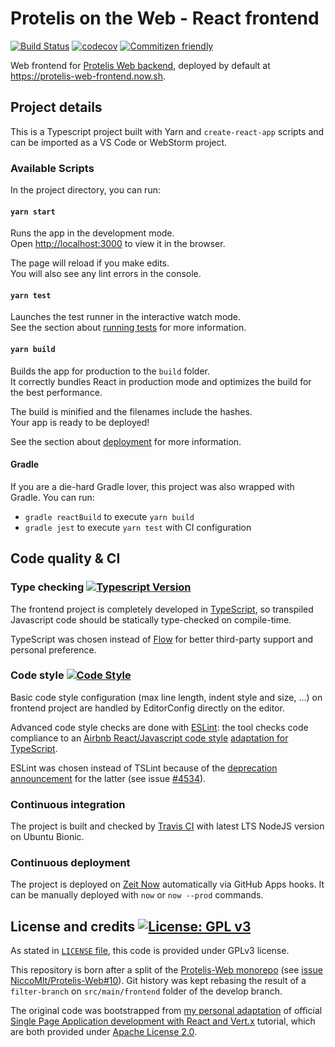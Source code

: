 # Protelis on the Web - React frontend

[![Build Status](https://travis-ci.com/NiccoMlt/Protelis-Web-Frontend.svg?token=gFNEyVkpY7xNqwmKzp7q&branch=master)](https://travis-ci.com/NiccoMlt/Protelis-Web-Frontend)
[![codecov](https://codecov.io/gh/NiccoMlt/Protelis-Web-frontend/branch/master/graph/badge.svg)](https://codecov.io/gh/NiccoMlt/Protelis-Web-frontend)
[![Commitizen friendly](https://img.shields.io/badge/commitizen-friendly-brightgreen.svg)](http://commitizen.github.io/cz-cli/)

Web frontend for [Protelis Web backend](https://github.com/NiccoMlt/Protelis-Web), deployed by default at https://protelis-web-frontend.now.sh.

## Project details

This is a Typescript project built with Yarn and `create-react-app` scripts and can be imported as a VS Code or WebStorm project.

### Available Scripts

In the project directory, you can run:

#### `yarn start`

Runs the app in the development mode.<br />
Open [http://localhost:3000](http://localhost:3000) to view it in the browser.

The page will reload if you make edits.<br />
You will also see any lint errors in the console.

#### `yarn test`

Launches the test runner in the interactive watch mode.<br />
See the section about [running tests](https://facebook.github.io/create-react-app/docs/running-tests) for more information.

#### `yarn build`

Builds the app for production to the `build` folder.<br />
It correctly bundles React in production mode and optimizes the build for the best performance.

The build is minified and the filenames include the hashes.<br />
Your app is ready to be deployed!

See the section about [deployment](https://facebook.github.io/create-react-app/docs/deployment) for more information.

#### Gradle

If you are a die-hard Gradle lover, this project was also wrapped with Gradle.
You can run:

- `gradle reactBuild` to execute `yarn build`
- `gradle jest` to execute `yarn test` with CI configuration

## Code quality & CI

### Type checking [![Typescript Version](https://img.shields.io/badge/typescript-3.7.5-blue.svg?logo=typescript)](https://www.typescriptlang.org/)

The frontend project is completely developed in [TypeScript](https://www.typescriptlang.org/), so transpiled Javascript code should be statically type-checked on compile-time.

TypeScript was chosen instead of [Flow](https://flow.org/) for better third-party support and personal preference.

### Code style [![Code Style](https://badgen.net/badge/code%20style/airbnb/ff5a5f?icon=airbnb)](https://github.com/airbnb/javascript)

Basic code style configuration (max line length, indent style and size, ...) on frontend project are handled by EditorConfig directly on the editor.

Advanced code style checks are done with [ESLint](https://eslint.org/):
the tool checks code compliance to an [Airbnb React/Javascript code style](https://github.com/airbnb/javascript) [adaptation for TypeScript](https://github.com/iamturns/eslint-config-airbnb-typescript).

ESLint was chosen instead of TSLint because of the [deprecation announcement](https://medium.com/palantir/tslint-in-2019-1a144c2317a9) for the latter (see issue [#4534](https://github.com/palantir/tslint/issues/4534)).

### Continuous integration

The project is built and checked by [Travis CI](https://travis-ci.com/) with latest LTS NodeJS version on Ubuntu Bionic.

### Continuous deployment

The project is deployed on [Zeit Now](https://zeit.co) automatically via GitHub Apps hooks.
It can be manually deployed with `now` or `now --prod` commands.

## License and credits [![License: GPL v3](https://img.shields.io/badge/License-GPLv3-blue.svg)](https://www.gnu.org/licenses/gpl-3.0)

As stated in [`LICENSE` file](./LICENSE), this code is provided under GPLv3 license.

This repository is born after a split of the [Protelis-Web monorepo](https://github.com/NiccoMlt/Protelis-Web) (see [issue NiccoMlt/Protelis-Web#10](https://github.com/NiccoMlt/Protelis-Web/issues/10)).
Git history was kept rebasing the result of a `filter-branch` on `src/main/frontend` folder of the develop branch.

The original code was bootstrapped from [my personal adaptation](https://github.com/NiccoMlt/single-page-react-vertx-howt) of official [Single Page Application development with React and Vert.x](https://how-to.vertx.io/single-page-react-vertx-howto/) tutorial, which are both provided under [Apache License 2.0](https://opensource.org/licenses/Apache-2.0).

